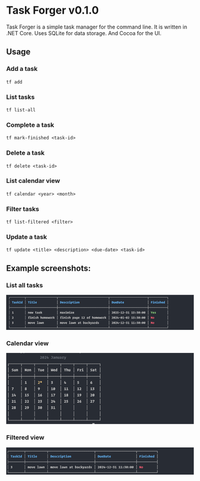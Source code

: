 # Task Forger v0.1.0

Task Forger is a simple task manager for the command line. It is written in .NET Core. Uses SQLite for data storage.
And Cocoa for the UI.

## Usage

### Add a task

```
tf add
```

### List tasks

```
tf list-all
```

### Complete a task

```
tf mark-finished <task-id>
```

### Delete a task

```
tf delete <task-id>
```

### List calendar view

```
tf calendar <year> <month>
```

### Filter tasks

```
tf list-filtered <filter>
```

### Update a task

```
tf update <title> <description> <due-date> <task-id>
```


## Example screenshots:

### List all tasks
![img.png](Examples/list_all.png)

### Calendar view
![Calendar view](Examples/calendar.png)

### Filtered view
![Filtered view](Examples/filtered.png)

